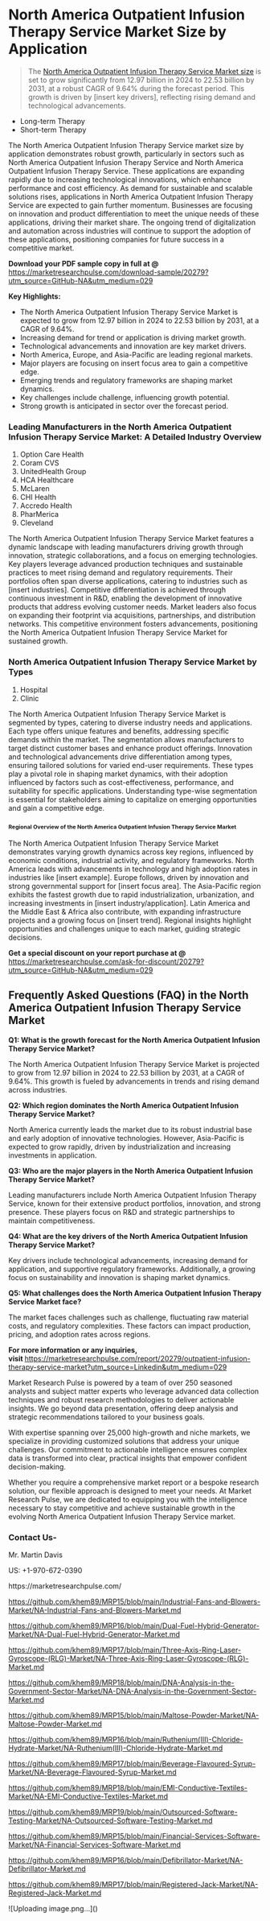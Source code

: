 <h1>North America Outpatient Infusion Therapy Service Market&nbsp;Size by Application</h1><blockquote><p>The <a href="https://marketresearchpulse.com/download-sample/20279?utm_source=GitHub-NA&amp;utm_medium=029">North America Outpatient Infusion Therapy Service Market size</a> is set to grow significantly from 12.97 billion in 2024 to 22.53 billion by 2031, at a robust CAGR of 9.64% during the forecast period. This growth is driven by [insert key drivers], reflecting rising demand and technological advancements.</p></blockquote><ul><li>Long-term Therapy<li> Short-term Therapy</li></ul><p>The North America Outpatient Infusion Therapy Service market size by application demonstrates robust growth, particularly in sectors such as North America Outpatient Infusion Therapy Service and North America Outpatient Infusion Therapy Service. These applications are expanding rapidly due to increasing technological innovations, which enhance performance and cost efficiency. As demand for sustainable and scalable solutions rises, applications in North America Outpatient Infusion Therapy Service are expected to gain further momentum. Businesses are focusing on innovation and product differentiation to meet the unique needs of these applications, driving their market share. The ongoing trend of digitalization and automation across industries will continue to support the adoption of these applications, positioning companies for future success in a competitive market.</p><p><strong>Download your PDF sample copy in full at @ </strong><a href="https://marketresearchpulse.com/download-sample/20279?utm_source=GitHub-NA&amp;utm_medium=029">https://marketresearchpulse.com/download-sample/20279?utm_source=GitHub-NA&amp;utm_medium=029</a></p><p><strong>Key Highlights: </strong></p><ul><li>The North America Outpatient Infusion Therapy Service Market is expected to grow from 12.97 billion in 2024 to 22.53 billion by 2031, at a CAGR of 9.64%.</li><li>Increasing demand for trend or application is driving market growth.</li><li>Technological advancements and innovation are key market drivers.</li><li>North America, Europe, and Asia-Pacific are leading regional markets.</li><li>Major players are focusing on insert focus area to gain a competitive edge.</li><li>Emerging trends and regulatory frameworks are shaping market dynamics.</li><li>Key challenges include challenge, influencing growth potential.</li><li>Strong growth is anticipated in sector over the forecast period.</li></ul><h3>Leading Manufacturers in the North America Outpatient Infusion Therapy Service Market: A Detailed Industry Overview</h3><ol><li>Option Care Health</li><li>Coram CVS</li><li>UnitedHealth Group</li><li>HCA Healthcare</li><li>McLaren</li><li>CHI Health</li><li>Accredo Health</li><li>PharMerica</li><li>Cleveland</li></ol><div class="flex max-w-full flex-col flex-grow"><div class="min-h-8 text-message flex w-full flex-col items-end gap-2 whitespace-normal break-words [.text-message+&amp;]:mt-5" dir="auto" data-message-author-role="assistant" data-message-id="fd8432e4-4910-450d-b182-61b7bfb0a01f" data-message-model-slug="gpt-4o"><div class="flex w-full flex-col gap-1 empty:hidden first:pt-[3px]"><div class="markdown prose w-full break-words dark:prose-invert light"><p>The North America Outpatient Infusion Therapy Service Market features a dynamic landscape with leading manufacturers driving growth through innovation, strategic collaborations, and a focus on emerging technologies. Key players leverage advanced production techniques and sustainable practices to meet rising demand and regulatory requirements. Their portfolios often span diverse applications, catering to industries such as [insert industries]. Competitive differentiation is achieved through continuous investment in R&amp;D, enabling the development of innovative products that address evolving customer needs. Market leaders also focus on expanding their footprint via acquisitions, partnerships, and distribution networks. This competitive environment fosters advancements, positioning the North America Outpatient Infusion Therapy Service Market for sustained growth.</p></div></div></div></div><h3>North America Outpatient Infusion Therapy Service Market by Types</h3><ol><li>Hospital<li> Clinic</li></ol><div class="flex max-w-full flex-col flex-grow"><div class="min-h-8 text-message flex w-full flex-col items-end gap-2 whitespace-normal break-words [.text-message+&amp;]:mt-5" dir="auto" data-message-author-role="assistant" data-message-id="084470be-0bb7-4664-bddf-5156b4f41249" data-message-model-slug="gpt-4o-mini"><div class="flex w-full flex-col gap-1 empty:hidden first:pt-[3px]"><div class="markdown prose w-full break-words dark:prose-invert light"><p>The North America Outpatient Infusion Therapy Service Market is segmented by types, catering to diverse industry needs and applications. Each type offers unique features and benefits, addressing specific demands within the market. The segmentation allows manufacturers to target distinct customer bases and enhance product offerings. Innovation and technological advancements drive differentiation among types, ensuring tailored solutions for varied end-user requirements. These types play a pivotal role in shaping market dynamics, with their adoption influenced by factors such as cost-effectiveness, performance, and suitability for specific applications. Understanding type-wise segmentation is essential for stakeholders aiming to capitalize on emerging opportunities and gain a competitive edge.</p></div></div></div></div><h3><span style="font-size: 11px;">Regional Overview of the North America Outpatient Infusion Therapy Service Market</span></h3><div class="flex max-w-full flex-col flex-grow"><div class="min-h-8 text-message flex w-full flex-col items-end gap-2 whitespace-normal break-words [.text-message+&amp;]:mt-5" dir="auto" data-message-author-role="assistant" data-message-id="e9038762-ce64-4e30-91c9-9bd413514231" data-message-model-slug="gpt-4o-mini"><div class="flex w-full flex-col gap-1 empty:hidden first:pt-[3px]"><div class="markdown prose w-full break-words dark:prose-invert light"><p>The North America Outpatient Infusion Therapy Service Market demonstrates varying growth dynamics across key regions, influenced by economic conditions, industrial activity, and regulatory frameworks. North America leads with advancements in technology and high adoption rates in industries like [insert example]. Europe follows, driven by innovation and strong governmental support for [insert focus area]. The Asia-Pacific region exhibits the fastest growth due to rapid industrialization, urbanization, and increasing investments in [insert industry/application]. Latin America and the Middle East &amp; Africa also contribute, with expanding infrastructure projects and a growing focus on [insert trend]. Regional insights highlight opportunities and challenges unique to each market, guiding strategic decisions.</p></div></div></div></div><p><strong>Get a special discount on your report purchase at @ </strong><a href="https://marketresearchpulse.com/ask-for-discount/20279?utm_source=GitHub-NA&amp;utm_medium=029">https://marketresearchpulse.com/ask-for-discount/20279?utm_source=GitHub-NA&amp;utm_medium=029</a></p><h2>Frequently Asked Questions (FAQ) in the North America Outpatient Infusion Therapy Service Market</h2><p><strong>Q1: What is the growth forecast for the North America Outpatient Infusion Therapy Service Market?</strong></p><p>The North America Outpatient Infusion Therapy Service Market is projected to grow from 12.97 billion in 2024 to 22.53 billion by 2031, at a CAGR of 9.64%. This growth is fueled by advancements in trends and rising demand across industries.</p><p><strong>Q2: Which region dominates the North America Outpatient Infusion Therapy Service Market?</strong></p><p>North America currently leads the market due to its robust industrial base and early adoption of innovative technologies. However, Asia-Pacific is expected to grow rapidly, driven by industrialization and increasing investments in application.</p><p><strong>Q3: Who are the major players in the North America Outpatient Infusion Therapy Service Market?</strong></p><p>Leading manufacturers include North America Outpatient Infusion Therapy Service, known for their extensive product portfolios, innovation, and strong presence. These players focus on R&amp;D and strategic partnerships to maintain competitiveness.</p><p><strong>Q4: What are the key drivers of the North America Outpatient Infusion Therapy Service Market?</strong></p><p>Key drivers include technological advancements, increasing demand for application, and supportive regulatory frameworks. Additionally, a growing focus on sustainability and innovation is shaping market dynamics.</p><p><strong>Q5: What challenges does the North America Outpatient Infusion Therapy Service Market face?</strong></p><p>The market faces challenges such as challenge, fluctuating raw material costs, and regulatory complexities. These factors can impact production, pricing, and adoption rates across regions.</p><p><strong>For more information or any inquiries, visit&nbsp;</strong><a href="https://marketresearchpulse.com/report/20279/outpatient-infusion-therapy-service-market?utm_source=Linkedin&utm_medium=029">https://marketresearchpulse.com/report/20279/outpatient-infusion-therapy-service-market?utm_source=Linkedin&utm_medium=029</a></p><p>Market Research Pulse is powered by a team of over 250 seasoned analysts and subject matter experts who leverage advanced data collection techniques and robust research methodologies to deliver actionable insights. We go beyond data presentation, offering deep analysis and strategic recommendations tailored to your business goals.</p><p>With expertise spanning over 25,000 high-growth and niche markets, we specialize in providing customized solutions that address your unique challenges. Our commitment to actionable intelligence ensures complex data is transformed into clear, practical insights that empower confident decision-making.</p><p>Whether you require a comprehensive market report or a bespoke research solution, our flexible approach is designed to meet your needs. At Market Research Pulse, we are dedicated to equipping you with the intelligence necessary to stay competitive and achieve sustainable growth in the evolving North America Outpatient Infusion Therapy Service market.</p><h3><strong>Contact Us-</strong></h3><p>Mr. Martin Davis</p><p>US: +1-970-672-0390</p><p>https://marketresearchpulse.com/</p><p><a href="https://github.com/khem89/MRP15/blob/main/Industrial-Fans-and-Blowers-Market/NA-Industrial-Fans-and-Blowers-Market.md">https://github.com/khem89/MRP15/blob/main/Industrial-Fans-and-Blowers-Market/NA-Industrial-Fans-and-Blowers-Market.md</a></p><p><a href="https://github.com/khem89/MRP16/blob/main/Dual-Fuel-Hybrid-Generator-Market/NA-Dual-Fuel-Hybrid-Generator-Market.md">https://github.com/khem89/MRP16/blob/main/Dual-Fuel-Hybrid-Generator-Market/NA-Dual-Fuel-Hybrid-Generator-Market.md</a></p><p><a href="https://github.com/khem89/MRP17/blob/main/Three-Axis-Ring-Laser-Gyroscope-(RLG)-Market/NA-Three-Axis-Ring-Laser-Gyroscope-(RLG)-Market.md">https://github.com/khem89/MRP17/blob/main/Three-Axis-Ring-Laser-Gyroscope-(RLG)-Market/NA-Three-Axis-Ring-Laser-Gyroscope-(RLG)-Market.md</a></p><p><a href="https://github.com/khem89/MRP18/blob/main/DNA-Analysis-in-the-Government-Sector-Market/NA-DNA-Analysis-in-the-Government-Sector-Market.md">https://github.com/khem89/MRP18/blob/main/DNA-Analysis-in-the-Government-Sector-Market/NA-DNA-Analysis-in-the-Government-Sector-Market.md</a></p><p><a href="https://github.com/khem89/MRP15/blob/main/Maltose-Powder-Market/NA-Maltose-Powder-Market.md">https://github.com/khem89/MRP15/blob/main/Maltose-Powder-Market/NA-Maltose-Powder-Market.md</a></p><p><a href="https://github.com/khem89/MRP16/blob/main/Ruthenium(III)-Chloride-Hydrate-Market/NA-Ruthenium(III)-Chloride-Hydrate-Market.md">https://github.com/khem89/MRP16/blob/main/Ruthenium(III)-Chloride-Hydrate-Market/NA-Ruthenium(III)-Chloride-Hydrate-Market.md</a></p><p><a href="https://github.com/khem89/MRP17/blob/main/Beverage-Flavoured-Syrup-Market/NA-Beverage-Flavoured-Syrup-Market.md">https://github.com/khem89/MRP17/blob/main/Beverage-Flavoured-Syrup-Market/NA-Beverage-Flavoured-Syrup-Market.md</a></p><p><a href="https://github.com/khem89/MRP18/blob/main/EMI-Conductive-Textiles-Market/NA-EMI-Conductive-Textiles-Market.md">https://github.com/khem89/MRP18/blob/main/EMI-Conductive-Textiles-Market/NA-EMI-Conductive-Textiles-Market.md</a></p><p><a href="https://github.com/khem89/MRP19/blob/main/Outsourced-Software-Testing-Market/NA-Outsourced-Software-Testing-Market.md">https://github.com/khem89/MRP19/blob/main/Outsourced-Software-Testing-Market/NA-Outsourced-Software-Testing-Market.md</a></p><p><a href="https://github.com/khem89/MRP15/blob/main/Financial-Services-Software-Market/NA-Financial-Services-Software-Market.md">https://github.com/khem89/MRP15/blob/main/Financial-Services-Software-Market/NA-Financial-Services-Software-Market.md</a></p><p><a href="https://github.com/khem89/MRP16/blob/main/Defibrillator-Market/NA-Defibrillator-Market.md">https://github.com/khem89/MRP16/blob/main/Defibrillator-Market/NA-Defibrillator-Market.md</a></p><p><a href="https://github.com/khem89/MRP17/blob/main/Registered-Jack-Market/NA-Registered-Jack-Market.md">https://github.com/khem89/MRP17/blob/main/Registered-Jack-Market/NA-Registered-Jack-Market.md</a></p>
![Uploading image.png…]()

